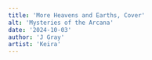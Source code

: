 ```yaml
---
title: 'More Heavens and Earths, Cover'
alt: 'Mysteries of the Arcana'
date: '2024-10-03'
author: 'J Gray'
artist: 'Keira'
---
```

